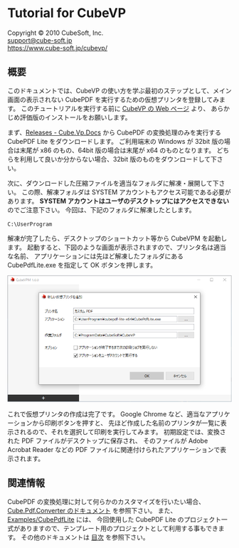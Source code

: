 Tutorial for CubeVP
====

Copyright © 2010 CubeSoft, Inc.  
support@cube-soft.jp  
https://www.cube-soft.jp/cubevp/

## 概要

このドキュメントでは、CubeVP の使い方を学ぶ最初のステップとして、メイン画面の表示されない
CubePDF を実行するための仮想プリンタを登録してみます。
このチュートリアルを実行する前に [CubeVP の Web ページ](https://www.cube-soft.jp/cubevp/) より、
あらかじめ評価版のインストールをお願いします。

まず、[Releases - Cube.Vp.Docs](https://github.com/cube-soft/Cube.Vp.Docs/releases) から
CubePDF の変換処理のみを実行する CubePDF Lite をダウンロードします。
ご利用端末の Windows が 32bit 版の場合は末尾が x86 のもの、64bit 版の場合は末尾が x64 のものとなります。
どちらを利用して良いか分からない場合、32bit 版のものをダウンロードして下さい。

次に、ダウンロードした圧縮ファイルを適当なフォルダに解凍・展開して下さい。
この際、解凍フォルダは SYSTEM アカウントもアクセス可能である必要があります。
**SYSTEM アカウントはユーザのデスクトップにはアクセスできない** のでご注意下さい。
今回は、下記のフォルダに解凍したとします。

```
C:\UserProgram
```

解凍が完了したら、デスクトップのショートカット等から CubeVPM を起動します。
起動すると、下図のような画面が表示されますので、プリンタ名は適当な名前、
アプリケーションには先ほど解凍したフォルダにある CubePdfLite.exe を指定して OK ボタンを押します。

![CubePdfLite.exe を指定して新しい仮想プリンタを作成](https://github.com/cube-soft/Cube.Vp.Docs/blob/master/Documents/Assets/Cube.Vp.Tutorial.ja.01.png?raw=true)

これで仮想プリンタの作成は完了です。
Google Chrome など、適当なアプリケーションから印刷ボタンを押すと、
先ほど作成した名前のプリンタが一覧に表示されるので、それを選択して印刷を実行してみます。
初期設定では、変換された PDF ファイルがデスクトップに保存され、
そのファイルが Adobe Acrobat Reader などの PDF ファイルに関連付けられたアプリケーションで表示されます。

## 関連情報

CubePDF の変換処理に対して何らかのカスタマイズを行いたい場合、
[Cube.Pdf.Converter のドキュメント](https://github.com/cube-soft/Cube.Vp.Docs/blob/master/Documents/Cube.Pdf.Converter.ja.md) を参照下さい。
また、[Examples/CubePdfLite](https://github.com/cube-soft/Cube.Vp.Docs/tree/master/Examples/CubePdfLite) には、
今回使用した CubePDF Lite のプロジェクト一式がありますので、テンプレート用のプロジェクトとして利用する事もできます。
その他のドキュメントは [目次](https://github.com/cube-soft/Cube.Vp.Docs/blob/master/Index.ja.md) を参照下さい。